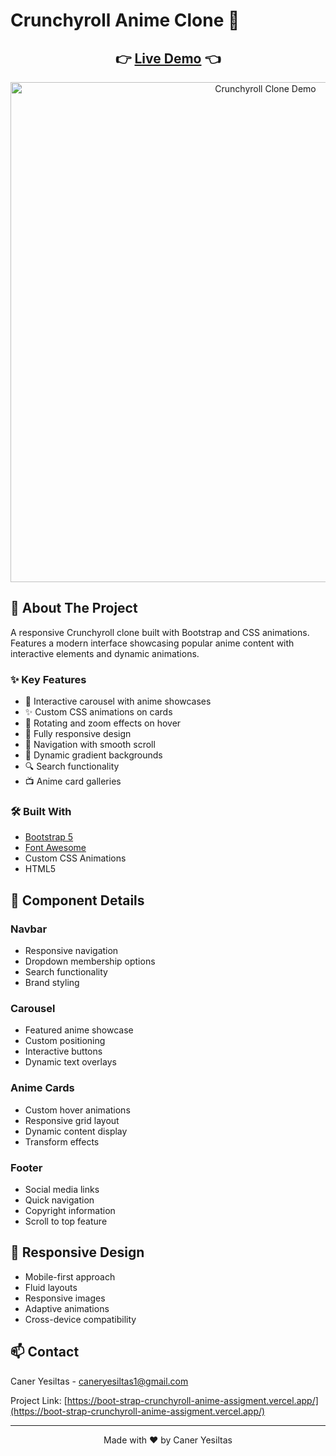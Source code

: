 # Crunchyroll Anime Clone 🎌

<div align="center">
 <h2>
   👉 <a href="https://boot-strap-crunchyroll-anime-assigment.vercel.app/">Live Demo</a> 👈
 </h2>
</div>

<div align="center">
 <img src="assets/demo.gif" alt="Crunchyroll Clone Demo" width="800"/>
</div>

## 📌 About The Project

A responsive Crunchyroll clone built with Bootstrap and CSS animations. Features a modern interface showcasing popular anime content with interactive elements and dynamic animations.

### ✨ Key Features

- 🎨 Interactive carousel with anime showcases
- ✨ Custom CSS animations on cards
- 🔄 Rotating and zoom effects on hover
- 📱 Fully responsive design
- 🎯 Navigation with smooth scroll
- 🌈 Dynamic gradient backgrounds
- 🔍 Search functionality
- 📺 Anime card galleries

### 🛠️ Built With

- [Bootstrap 5](https://getbootstrap.com/)
- [Font Awesome](https://fontawesome.com/)
- Custom CSS Animations
- HTML5

## 🎯 Component Details

### Navbar
- Responsive navigation
- Dropdown membership options
- Search functionality
- Brand styling

### Carousel
- Featured anime showcase
- Custom positioning
- Interactive buttons
- Dynamic text overlays

### Anime Cards
- Custom hover animations
- Responsive grid layout
- Dynamic content display
- Transform effects

### Footer
- Social media links
- Quick navigation
- Copyright information
- Scroll to top feature

## 📱 Responsive Design

- Mobile-first approach
- Fluid layouts
- Responsive images
- Adaptive animations
- Cross-device compatibility

## 📫 Contact

Caner Yesiltas - caneryesiltas1@gmail.com

Project Link: [https://boot-strap-crunchyroll-anime-assigment.vercel.app/](https://boot-strap-crunchyroll-anime-assigment.vercel.app/)

---

<div align="center">
 Made with ❤️ by Caner Yesiltas
</div>